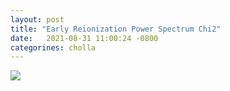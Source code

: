 ```yaml
---
layout: post
title: "Early Reionization Power Spectrum Chi2"
date:   2021-08-31 11:00:24 -0800
categorines: cholla
---
```




<img src="{{ site.url }}assets/images/chi2_distribution.png">


 
